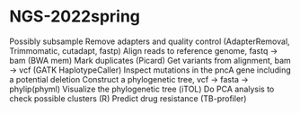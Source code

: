 # NGS-2022spring

Possibly subsample 
Remove adapters and quality control (AdapterRemoval, Trimmomatic, cutadapt, fastp)
Align reads to reference genome, fastq → bam (BWA mem)
Mark duplicates (Picard)
Get variants from alignment, bam → vcf (GATK HaplotypeCaller)
Inspect mutations in the pncA gene including a potential deletion
Construct a phylogenetic tree, vcf → fasta → phylip(phyml)
Visualize the phylogenetic tree (iTOL)
Do PCA analysis to check possible clusters (R)
Predict drug resistance (TB-profiler)
